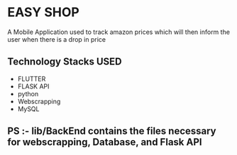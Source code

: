 # EASY SHOP

A Mobile Application used to track amazon prices which will then inform the user when there is a drop in price

## Technology Stacks USED

- FLUTTER
- FLASK API
- python
- Webscrapping
- MySQL

## PS :- lib/BackEnd contains the files necessary for webscrapping, Database, and Flask API
